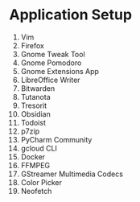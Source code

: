 # Application Setup

1. Vim
2. Firefox
3. Gnome Tweak Tool
4. Gnome Pomodoro
5. Gnome Extensions App
6. LibreOffice Writer
7. Bitwarden
8. Tutanota
9. Tresorit
10. Obsidian
11. Todoist
12. p7zip
13. PyCharm Community
14. gcloud CLI
15. Docker
16. FFMPEG
17. GStreamer Multimedia Codecs
18. Color Picker
19. Neofetch
